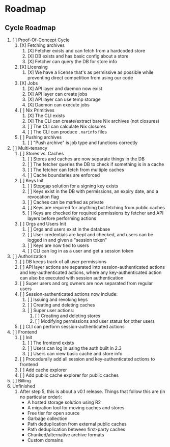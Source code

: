 # Roadmap

## Cycle Roadmap
1. [ ] Proof-Of-Concept Cycle
	1. [X] Fetching archives
		1. [X] Fetcher exists and can fetch from a hardcoded store
		2. [X] DB exists and has basic config about a store
		3. [X] Fetcher can query the DB for store info
	2. [X] Licensing
		1. [X] We have a license that's as permissive as possible while preventing direct competition from using our code
	3. [X] Jobs
		1. [X] API layer and daemon now exist
		2. [X] API layer can create jobs
		3. [X] API layer can use temp storage
		4. [X] Daemon can execute jobs
	4. [ ] Nix Primitives
		1. [X] The CLI exists
		2. [X] The CLI can create/extract bare Nix archives (not closures)
		3. [ ] The CLI can calculate Nix closures
		4. [ ] The CLI can produce `.narinfo` files
	5. [ ] Pushing archives
		1. [ ] "Push archive" is job type and functions correctly
2. [ ] Multi-tenancy
	1. [ ] Stores vs. Caches
		1. [ ] Stores and caches are now separate things in the DB
		2. [ ] The fetcher queries the DB to check if something is in a cache
		3. [ ] The fetcher can fetch from multiple caches
		4. [ ] Cache boundaries are enforced
	2. [ ] Keys Init
		1. [ ] Stopgap solution for a signing key exists
		2. [ ] Keys exist in the DB with permissions, an expiry date, and a revocation flag
		3. [ ] Caches can be marked as private
		4. [ ] Keys are required for anything but fetching from public caches
		5. [ ] Keys are checked for required permissions by fetcher and API layers before performing actions
	3. [ ] Orgs and Users Init
		1. [ ] Orgs and users exist in the database
		2. [ ] User credentials are kept and checked, and users can be logged in and given a "session token"
		3. [ ] Keys are now tied to users
		4. [ ] CLI can log in as a user and get a session token
3. [ ] Authorization
	1. [ ] DB keeps track of all user permissions
	2. [ ] API layer actions are separated into session-authenticated actions and key-authenticated actions, where any key-authenticated action can also be executed with session authentication
	3. [ ] Super users and org owners are now separated from regular users
	4. [ ] Session-authenticated actions now include:
		1. [ ] Issuing and revoking keys
		2. [ ] Creating and deleting caches
		3. [ ] Super user actions:
			1. [ ] Creating and deleting stores
			2. [ ] Modifying permissions and user status for other users
	5. [ ] CLI can perform session-authenticated actions
4. [ ] Frontend
	1. [ ] Init
		1. [ ] The frontend exists
		2. [ ] Users can log in using the auth built in 2.3
		3. [ ] Users can view basic cache and store info
	2. [ ] Procedurally add all session and key-authenticated actions to frontend
	3. [ ] Add cache explorer
	4. [ ] Add public cache explorer for public caches
5. [ ] Billing
6. Unfinished
	1. After step 5, this is about a v0.1 release. Things that follow this are (in no particular order):
		- A hosted storage solution using R2
		- A migration tool for moving caches and stores
		- Free tier for open source
		- Garbage collection
		- Path deduplication from external public caches
		- Path deduplication between first-party caches
		- Chunked/alternative archive formats
		- Custom domains
